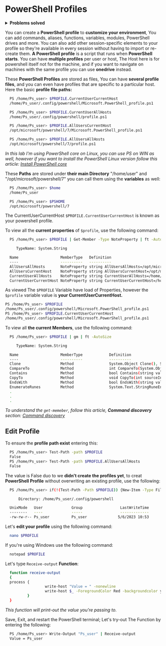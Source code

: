 # PowerShell Profiles

<details>
<summary><b>Problems solved</b></summary>

- **Senario 01:** You are usnig PowerShell to create **bunch of AD users** from excel sheet, Using script like the below:

  ```bash
    # This script for clearification only, and not tested! 
    ​import-csv -path c:\temp\users.csv | foreach {

    $givenName = $_.name.split()[0] 
    $surname = $_.name.split()[1]
    new-aduser -name $_.name -enabled $true –givenName $givenName –surname $surname -accountpassword (convertto-securestring $_.password -asplaintext -force) -changepasswordatlogon $true -samaccountname $_.samaccountname –userprincipalname ($_.samaccountname+”@ad.contoso.com”) -city $_.city -department $_.department
    }

  ```
  
  Each time you'll go and open-up your script and edit the ```import-csv``` path to refer to the new excel sheet you want to woke on. These steps are a little overwhelming. **Instead**, you can define this script as a **function** in powershell profile and **parameterize** the ```import-csv``` path, So each time to create a bunch of users just open the **PowerSell terminal** and type the name of the function and **pass** the new path of your excel sheet as an option, Traa!!

- **Senario 02:** You have **multiple scripts** in your environment, and you have some variables and functions that you're **using continuously** in each script, So you're defining in each scripts **the same variables and functions, etc.** in short period you'll find out that your script become more **complex;** To make the script simple in as possible you can define all those variables and function in **PowerShell profile** and just **recall** them in your script.

</details>


You can create a **PowerShell profile** to **customize your environment**, You can add commands, aliases, functions, variables, modules, PowerShell drives and more. You can also add other session-specific elements to your profile so they're available in every session without having to import or re-create them. **A PowerShell profile** is a script that runs when **PowerShell starts**. You can have **multiple profiles** per user or host, The Host here is for powershell itself not for the machine, and if you want to navigate on machines with the same profile you can use **onedrive** instead.


  
  These **PowerShell Profiles** are stored as files, You can have **several profile files**, and you can even have profiles that are specific to a particular host. Here the basic **profile file paths:**
  

  ```bash  
    PS /home/Ps_user> $PROFILE.CurrentUserCurrentHost
    /home/Ps_user/.config/powershell/Microsoft.PowerShell_profile.ps1
  ```
  

  
  ```bash  
    PS /home/Ps_user> $PROFILE.CurrentUserAllHosts   
    /home/Ps_user/.config/powershell/profile.ps1
  ```
  

  
  ```bash  
    PS /home/Ps_user> $PROFILE.AllUsersCurrentHost                                  
    /opt/microsoft/powershell/7/Microsoft.PowerShell_profile.ps1
  ```
 

  
  ```bash  
    PS /home/Ps_user> $PROFILE.AllUsersAllHosts   
    /opt/microsoft/powershell/7/profile.ps1
  ```
  

*In this lab I'm using PowerShell core on Linux, you can use PS on WIN as well, however if you want to install the PowerShell Linux version follow this article: [Install PowerShell core](https://github.com/Ps_user-Eleraki/PowerShell_Articles/tree/main/PsFoldersize#install-powershell-core)*

These **Paths** are stored under **their main Directory** "/home/user" and "/opt/microsoft/powershell/7"  you can call them using the **variables** as well:

```bash
  PS /home/Ps_user> $home                    
  /home/Ps_user
```

```bash
  PS /home/Ps_user> $PSHOME                     
  /opt/microsoft/powershell/7
```

The CurrentUserCurrentHost ```$PROFILE.CurrentUserCurrentHost``` is known as your powershell profile.

To view all the **current properties** of ```$profile```, use the following command:
```bash
  PS /home/Ps_user> $PROFILE | Get-Member -Type NoteProperty | ft -AutoSize

     TypeName: System.String

  Name                   MemberType   Definition
  ----                   ----------   ----------
  AllUsersAllHosts       NoteProperty string AllUsersAllHosts=/opt/microsoft/powershell/7/profile.ps1
  AllUsersCurrentHost    NoteProperty string AllUsersCurrentHost=/opt/microsoft/powershell/7/Microsoft.PowerShell_profile.ps1
  CurrentUserAllHosts    NoteProperty string CurrentUserAllHosts=/home/Ps_user/.config/powershell/profile.ps1
  CurrentUserCurrentHost NoteProperty string CurrentUserCurrentHost=/home/Ps_user/.config/powershell/Microsoft.PowerShell_profile.ps1
```
As viewed The ```$PROFILE``` Variable have load of Properties, however the ```$profile``` variable value is **your CurrentUserCurrentHost.**
```bash
PS /home/Ps_user> $PROFILE      
/home/Ps_user/.config/powershell/Microsoft.PowerShell_profile.ps1
PS /home/Ps_user> $PROFILE.CurrentUserCurrentHost
/home/Ps_user/.config/powershell/Microsoft.PowerShell_profile.ps1
```

To view all **the current Members**, use the following command:

```bash
  PS /home/Ps_user> $PROFILE | gm | ft -AutoSize                           

     TypeName: System.String

  Name                   MemberType            Definition
  ----                   ----------            ----------
  Clone                  Method                System.Object Clone(), System.Object ICloneable.Clone()
  CompareTo              Method                int CompareTo(System.Object value), int CompareTo(string strB), int IComparable.CompareTo(Syste…
  Contains               Method                bool Contains(string value), bool Contains(string value, System.StringComparison comparisonType…
  CopyTo                 Method                void CopyTo(int sourceIndex, char[] destination, int destinationIndex, int count), void CopyTo(…
  EndsWith               Method                bool EndsWith(string value), bool EndsWith(string value, System.StringComparison comparisonType…
  EnumerateRunes         Method                System.Text.StringRuneEnumerator EnumerateRunes()
  .
  .
  .

```

*To understand the ```get-memeber```, follow this article, **Command discovery** section: [Command discovery](https://github.com/Ps_user-Eleraki/PowerShell_Articles/tree/main/PsFoldersize#psfoldersize-module-1)*


## Edit Profile


To ensure the **profile path exist** entering this:

```bash
  PS /home/Ps_user> Test-Path -path $PROFILE
  False
  PS /home/Ps_user> Test-Path -path $PROFILE.AllUsersAllHosts
  False
```
The value is False duo to we **didn't create the profiles yet**, to creat **PowerShell Profile** without overwriting an existing profile, use the following:

```bash
  PS /home/Ps_user> if(!(Test-Path -Path $PROFILE)) {New-Item -Type File -path $PROFILE -Force}

      Directory: /home/Ps_user/.config/powershell

  UnixMode   User             Group                 LastWriteTime           Size Name
  --------   ----             -----                 -------------           ---- ----
  -rw-rw-r-- Ps_user          Ps_user              5/6/2023 10:53              0 Microsoft.PowerShell_profile.ps1
```

Let's **edit your profile** using the following command:

```bash
  nano $PROFILE
```

If you're using Windows use the following command:

```bash
  notepad $PROFILE
```

Let's type ```Receive-output``` **Function**:

```bash
  function receive-output
  {
  process {
                  write-host "Value = " -nonewline
                  write-host $_ -ForegroundColor Red -backgroundcolor yellow
          }
  }
```
*This function will print-out the value you're passing to.*

Save, Exit, and restart the PowerShell terminal; Let's try-out The Function by entering the following:

```bash
  PS /home/Ps_user> Write-Output "Ps_user" | Receive-output
  Value = Ps_user
```
